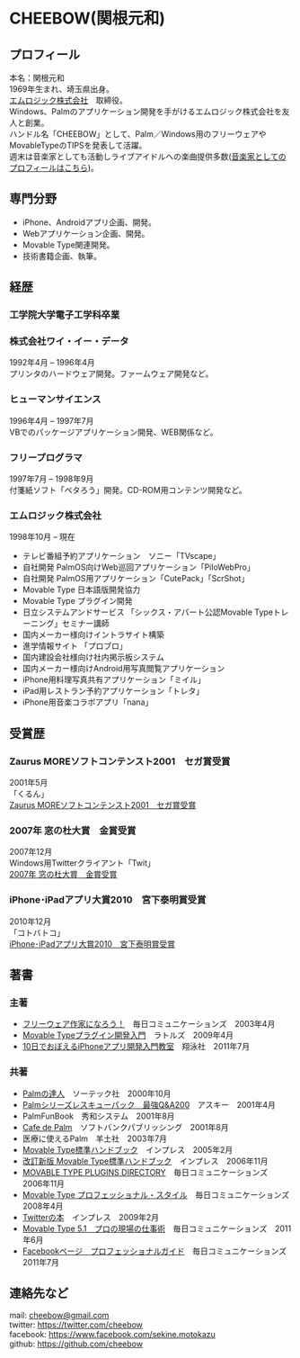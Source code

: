 # CHEEBOW(関根元和)
## プロフィール
本名：関根元和  
1969年生まれ、埼玉県出身。  
[エムロジック株式会社](https://m-logic.co.jp/)　取締役。  
Windows、Palmのアプリケーション開発を手がけるエムロジック株式会社を友人と創業。  
ハンドル名「CHEEBOW」として、Palm／Windows用のフリーウェアやMovableTypeのTIPSを発表して活躍。  
週末は音楽家としても活動しライブアイドルへの楽曲提供多数([音楽家としてのプロフィールはこちら](https://cheebow.mystrikingly.com/))。  

## 専門分野
- iPhone、Androidアプリ企画、開発。
- Webアプリケーション企画、開発。
- Movable Type関連開発。
- 技術書籍企画、執筆。  

## 経歴

### 工学院大学電子工学科卒業  

### 株式会社ワイ・イー・データ
1992年4月 – 1996年4月  
プリンタのハードウェア開発。ファームウェア開発など。

### ヒューマンサイエンス
1996年4月 – 1997年7月  
VBでのパッケージアプリケーション開発、WEB関係など。

### フリープログラマ
1997年7月 – 1998年9月  
付箋紙ソフト「ペタろう」開発。CD-ROM用コンテンツ開発など。

### エムロジック株式会社
1998年10月 – 現在

- テレビ番組予約アプリケーション　ソニー「TVscape」
- 自社開発 PalmOS向けWeb巡回アプリケーション「PiloWebPro」
- 自社開発 PalmOS用アプリケーション「CutePack」「ScrShot」
- Movable Type 日本語版開発協力
- Movable Type プラグイン開発
- 日立システムアンドサービス 「シックス・アパート公認Movable Typeトレーニング」セミナー講師
- 国内メーカー様向けイントラサイト構築
- 進学情報サイト 「プロブロ」
- 国内建設会社様向け社内掲示板システム
- 国内メーカー様向けAndroid用写真閲覧アプリケーション
- iPhone用料理写真共有アプリケーション「ミイル」
- iPad用レストラン予約アプリケーション「トレタ」
- iPhone用音楽コラボアプリ「nana」

## 受賞歴

### Zaurus MOREソフトコンテンスト2001　セガ賞受賞
2001年5月  
「くるん」  
[Zaurus MOREソフトコンテンスト2001　セガ賞受賞](http://plusd.itmedia.co.jp/mobile/news/0105/22/more.html)

### 2007年 窓の杜大賞　金賞受賞
2007年12月  
Windows用Twitterクライアント「Twit」  
[2007年 窓の杜大賞　金賞受賞](http://www.forest.impress.co.jp/prize/2007/result.html)

### iPhone･iPadアプリ大賞2010　宮下泰明賞受賞
2010年12月  
「コトバトコ」  
[iPhone･iPadアプリ大賞2010　宮下泰明賞受賞](http://tcc.nifty.com/cs/catalog/tcc_schedule/catalog_101029203235_1.htm)

## 著書

### 主著

- [フリーウェア作家になろう！](https://www.amazon.co.jp/gp/product/4839910693/)　毎日コミュニケーションズ　2003年4月
- [Movable Typeプラグイン開発入門](https://www.amazon.co.jp/gp/product/4899772289)　ラトルズ　2009年4月
- [10日でおぼえるiPhoneアプリ開発入門教室](https://www.amazon.co.jp/dp/B00G9QINMQ/)　翔泳社　2011年7月

### 共著

- [Palmの達人](https://www.amazon.co.jp/gp/product/4881661590)　ソーテック社　2000年10月
- [Palmシリーズレスキューパック　最強Q&A200](https://www.amazon.co.jp/dp/4756137601)　アスキー　2001年4月
- PalmFunBook　秀和システム　2001年8月
- [Cafe de Palm](https://www.amazon.co.jp/gp/product/4797316845/)　ソフトバンクパブリッシング　2001年8月
- 医療に使えるPalm　羊土社　2003年7月
- [Movable Type標準ハンドブック](https://www.amazon.co.jp/gp/product/4844320785)　インプレス　2005年2月
- [改訂新版 Movable Type標準ハンドブック](https://www.amazon.co.jp/gp/product/4844323296/)　インプレス　2006年11月
- [MOVABLE TYPE PLUGINS DIRECTORY](https://www.amazon.co.jp/gp/product/4839921717)　毎日コミュニケーションズ　2006年11月
- [Movable Type プロフェッショナル・スタイル](https://www.amazon.co.jp/gp/product/4839927537/)　毎日コミュニケーションズ　2008年4月
- [Twitterの本](https://www.amazon.co.jp/gp/product/4844325167/)　インプレス　2009年2月
- [Movable Type 5.1　プロの現場の仕事術](https://www.amazon.co.jp/dp/4839937311)　毎日コミュニケーションズ　2011年6月
- [Facebookページ　プロフェッショナルガイド](https://www.amazon.co.jp/gp/product/4839938601)　毎日コミュニケーションズ　2011年7月

## 連絡先など
mail: cheebow@gmail.com  
twitter: https://twitter.com/cheebow  
facebook: https://www.facebook.com/sekine.motokazu  
github: https://github.com/cheebow
